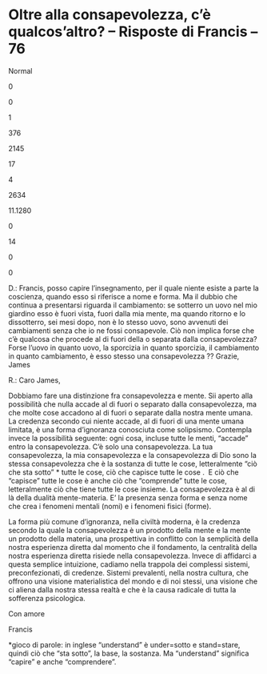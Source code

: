 # Oltre alla consapevolezza, c’è qualcos’altro? – Risposte di Francis – 76

Normal

0

0

1

376

2145

17

4

2634

11.1280

0

14

0

0

D.: Francis, posso capire l&rsquo;insegnamento, per il quale niente esiste a parte la coscienza, quando esso si riferisce a nome e forma. Ma il dubbio che continua a presentarsi riguarda il cambiamento: se sotterro un uovo nel mio giardino esso &egrave; fuori vista, fuori dalla mia mente, ma quando ritorno e lo dissotterro, sei mesi dopo, non &egrave; lo stesso uovo, sono avvenuti dei cambiamenti senza che io ne fossi consapevole. Ci&ograve; non implica forse che c&rsquo;&egrave; qualcosa che procede al di fuori della o separata dalla consapevolezza? Forse l&rsquo;uovo in quanto uovo, la sporcizia in quanto sporcizia, il cambiamento in quanto cambiamento, &egrave; esso stesso una consapevolezza ?? Grazie, James

R.: Caro James,

Dobbiamo fare una distinzione fra consapevolezza e mente. Sii aperto alla possibilit&agrave; che nulla accade al di fuori o separato dalla consapevolezza, ma che molte cose accadono al di fuori o separate dalla nostra mente umana. La credenza secondo cui niente accade, al di fuori di una mente umana limitata, &egrave; una forma d&rsquo;ignoranza conosciuta come solipsismo. Contempla invece la possibilit&agrave; seguente: ogni cosa, incluse tutte le menti, &ldquo;accade&rdquo; entro la consapevolezza. C&rsquo;&egrave; solo una consapevolezza. La tua consapevolezza, la mia consapevolezza e la consapevolezza di Dio sono la stessa consapevolezza che &egrave; la sostanza di tutte le cose, letteralmente &ldquo;ci&ograve; che sta sotto&rdquo; * tutte le cose, ci&ograve; che capisce tutte le cose .&nbsp; E ci&ograve; che &ldquo;capisce&rdquo; tutte le cose &egrave; anche ci&ograve; che &ldquo;comprende&rdquo; tutte le cose, letteralmente ci&ograve; che tiene tutte le cose insieme. La consapevolezza &egrave; al di l&agrave; della dualit&agrave; mente-materia. E&rsquo; la presenza senza forma e senza nome che crea i fenomeni mentali (nomi) e i fenomeni fisici (forme).

La forma pi&ugrave; comune d&rsquo;ignoranza, nella civilt&agrave; moderna, &egrave; la credenza secondo la quale la consapevolezza &egrave; un prodotto della mente e la mente un prodotto della materia, una prospettiva in conflitto con la semplicit&agrave; della nostra esperienza diretta dal momento che il fondamento, la centralit&agrave; della nostra esperienza diretta risiede nella consapevolezza. Invece di affidarci a questa semplice intuizione, cadiamo nella trappola dei complessi sistemi, preconfezionati, di credenze. Sistemi prevalenti, nella nostra cultura, che offrono una visione materialistica del mondo e di noi stessi, una visione che ci aliena dalla nostra stessa realt&agrave; e che &egrave; la causa radicale di tutta la sofferenza psicologica.

Con amore

Francis

*gioco di parole: in inglese &ldquo;understand&rdquo; &egrave; under=sotto e stand=stare, quindi ci&ograve; che &ldquo;sta sotto&rdquo;, la base, la sostanza. Ma &ldquo;understand&rdquo; significa &ldquo;capire&rdquo; e anche &ldquo;comprendere&rdquo;.

